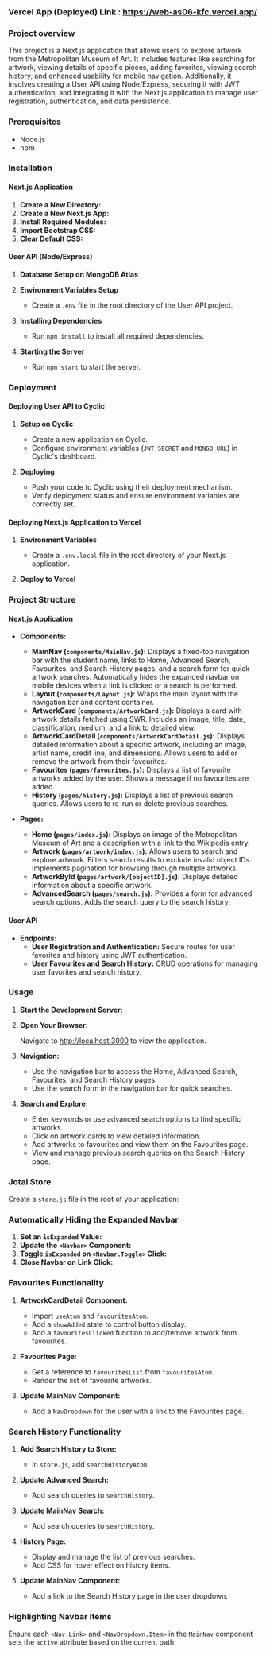 ### Vercel App (Deployed) Link : https://web-as06-kfc.vercel.app/


### Project overview 

This project is a Next.js application that allows users to explore artwork from the Metropolitan Museum of Art. It includes features like searching for artwork, viewing details of specific pieces, adding favorites, viewing search history, and enhanced usability for mobile navigation. Additionally, it involves creating a User API using Node/Express, securing it with JWT authentication, and integrating it with the Next.js application to manage user registration, authentication, and data persistence.

### Prerequisites
- Node.js 
- npm 

### Installation

#### Next.js Application

1. **Create a New Directory:**
2. **Create a New Next.js App:**
3. **Install Required Modules:**
4. **Import Bootstrap CSS:**
5. **Clear Default CSS:**

#### User API (Node/Express)

1. **Database Setup on MongoDB Atlas**
2. **Environment Variables Setup**
   - Create a `.env` file in the root directory of the User API project.

3. **Installing Dependencies**
   - Run `npm install` to install all required dependencies.

4. **Starting the Server**
   - Run `npm start` to start the server. 

### Deployment

#### Deploying User API to Cyclic

1. **Setup on Cyclic**
   - Create a new application on Cyclic.
   - Configure environment variables (`JWT_SECRET` and `MONGO_URL`) in Cyclic's dashboard.

2. **Deploying**
   - Push your code to Cyclic using their deployment mechanism.
   - Verify deployment status and ensure environment variables are correctly set.

#### Deploying Next.js Application to Vercel

1. **Environment Variables**
   - Create a `.env.local` file in the root directory of your Next.js application.

2. **Deploy to Vercel**

### Project Structure

#### Next.js Application

- **Components:**
  - **MainNav (`components/MainNav.js`):** Displays a fixed-top navigation bar with the student name, links to Home, Advanced Search, Favourites, and Search History pages, and a search form for quick artwork searches. Automatically hides the expanded navbar on mobile devices when a link is clicked or a search is performed.
  - **Layout (`components/Layout.js`):** Wraps the main layout with the navigation bar and content container.
  - **ArtworkCard (`components/ArtworkCard.js`):** Displays a card with artwork details fetched using SWR. Includes an image, title, date, classification, medium, and a link to detailed view.
  - **ArtworkCardDetail (`components/ArtworkCardDetail.js`):** Displays detailed information about a specific artwork, including an image, artist name, credit line, and dimensions. Allows users to add or remove the artwork from their favourites.
  - **Favourites (`pages/favourites.js`):** Displays a list of favourite artworks added by the user. Shows a message if no favourites are added.
  - **History (`pages/history.js`):** Displays a list of previous search queries. Allows users to re-run or delete previous searches.

- **Pages:**
  - **Home (`pages/index.js`):** Displays an image of the Metropolitan Museum of Art and a description with a link to the Wikipedia entry.
  - **Artwork (`pages/artwork/index.js`):** Allows users to search and explore artwork. Filters search results to exclude invalid object IDs. Implements pagination for browsing through multiple artworks.
  - **ArtworkById (`pages/artwork/[objectID].js`):** Displays detailed information about a specific artwork.
  - **AdvancedSearch (`pages/search.js`):** Provides a form for advanced search options. Adds the search query to the search history.

#### User API

- **Endpoints:**
  - **User Registration and Authentication:** Secure routes for user favorites and history using JWT authentication.
  - **User Favourites and Search History:** CRUD operations for managing user favorites and search history.

### Usage

1. **Start the Development Server:**

2. **Open Your Browser:**

   Navigate to [http://localhost:3000](http://localhost:3000) to view the application.

3. **Navigation:**

   - Use the navigation bar to access the Home, Advanced Search, Favourites, and Search History pages.
   - Use the search form in the navigation bar for quick searches.

4. **Search and Explore:**

   - Enter keywords or use advanced search options to find specific artworks.
   - Click on artwork cards to view detailed information.
   - Add artworks to favourites and view them on the Favourites page.
   - View and manage previous search queries on the Search History page.

### Jotai Store

Create a `store.js` file in the root of your application:

### Automatically Hiding the Expanded Navbar

1. **Set an `isExpanded` Value:**
2. **Update the `<Navbar>` Component:**
3. **Toggle `isExpanded` on `<Navbar.Toggle>` Click:**
4. **Close Navbar on Link Click:**

### Favourites Functionality

1. **ArtworkCardDetail Component:**

   - Import `useAtom` and `favouritesAtom`.
   - Add a `showAdded` state to control button display.
   - Add a `favouritesClicked` function to add/remove artwork from favourites.

2. **Favourites Page:**

   - Get a reference to `favouritesList` from `favouritesAtom`.
   - Render the list of favourite artworks.

3. **Update MainNav Component:**

   - Add a `NavDropdown` for the user with a link to the Favourites page.

### Search History Functionality

1. **Add Search History to Store:**
   - In `store.js`, add `searchHistoryAtom`.

2. **Update Advanced Search:**
   - Add search queries to `searchHistory`.

3. **Update MainNav Search:**
   - Add search queries to `searchHistory`.

4. **History Page:**
   - Display and manage the list of previous searches.
   - Add CSS for hover effect on history items.

5. **Update MainNav Component:**
   - Add a link to the Search History page in the user dropdown.

### Highlighting Navbar Items

Ensure each `<Nav.Link>` and `<NavDropdown.Item>` in the `MainNav` component sets the `active` attribute based on the current path:

